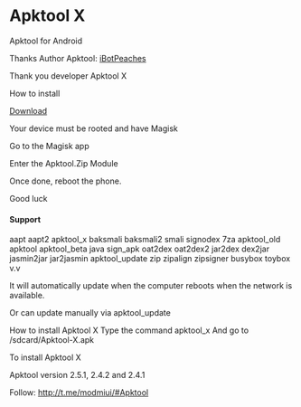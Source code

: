 # Apktool X

Apktool for Android

Thanks Author Apktool: [iBotPeaches](https://github.com/iBotPeaches/Apktool)

Thank you developer Apktool X 

How to install

[Download](https://drive.google.com/folderview?id=13SnJHwJ8-4xHQ55Z25bO9cj8WyfhcJAO)

Your device must be rooted and have Magisk

Go to the Magisk app 

Enter the Apktool.Zip Module

Once done, reboot the phone.

Good luck

#### Support

aapt
aapt2
apktool_x
baksmali
baksmali2
smali
signodex
7za
apktool_old
apktool
apktool_beta
java
sign_apk
oat2dex
oat2dex2
jar2dex
dex2jar
jasmin2jar
jar2jasmin
apktool_update
zip
zipalign
zipsigner
busybox
toybox
v.v

It will automatically update when the computer reboots when the network is available.

Or can update manually via apktool_update

How to install Apktool X
Type the command apktool_x
And go to /sdcard/Apktool-X.apk

To install Apktool X

Apktool version 2.5.1, 2.4.2 and 2.4.1

Follow: http://t.me/modmiui/#Apktool
